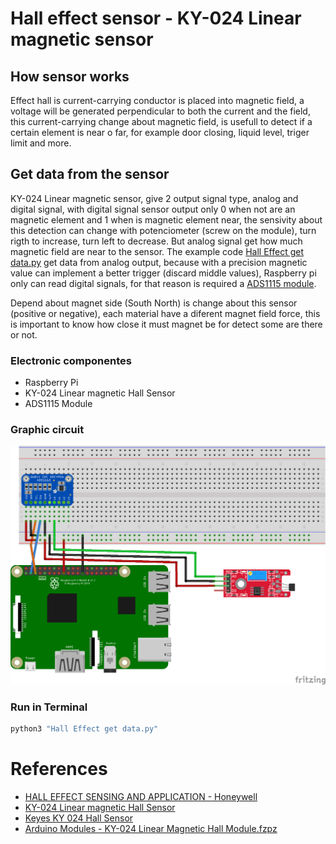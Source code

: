 # Hall effect sensor - KY-024 Linear magnetic sensor
## How sensor works
Effect hall is current-carrying conductor is placed into magnetic field, a voltage will be generated perpendicular to both the current and the field, this current-carrying change about magnetic field, is usefull to detect if a certain element is near o far, for example door closing, liquid level, triger limit and more.

## Get data from the sensor
KY-024 Linear magnetic sensor, give 2 output signal type, analog and digital signal, with digital signal sensor output only 0 when not are an magnetic element and 1 when is magnetic element near, the sensivity about this detection can change with potenciometer (screw on the module), turn rigth to increase, turn left to decrease. But analog signal get how much magnetic field are near to the sensor. The example code [Hall Effect get data.py](Hall&#32;Effect#32;get#32;data.py) get data from analog output, because with a precision magnetic value can implement a better trigger (discard middle values), Raspberry pi only can read digital signals, for that reason is required a [ADS1115 module](Example&#32;code/ADS1115&#32;Module).

Depend about magnet side (South North) is change about this sensor (positive or negative), each material have a diferent magnet field force, this is important to know how close it must magnet be for detect some are there or not.

### Electronic componentes
* Raspberry Pi
* KY-024 Linear magnetic Hall Sensor
* ADS1115 Module

### Graphic circuit
![KY-024 Linear magnetic Hall Sensor circuit](/Images/Circuits/KY-024&#32;Linear&#32;magnetic&#32;Hall&#32;Sensor_bb.png)

### Run in Terminal
```bash
python3 "Hall Effect get data.py"
```

# References
* [HALL EFFECT SENSING AND APPLICATION - Honeywell](https://sensing.honeywell.com/hallbook.pdf)
* [KY-024 Linear magnetic Hall Sensor](http://sensorkit.en.joy-it.net/index.php?title=KY-024_Linear_magnetic_Hall_Sensor)
* [Keyes KY 024 Hall Sensor](https://github.com/R2D2-2017/R2D2-2017/wiki/Keyes-KY-024-Hall-Sensor)
* [Arduino Modules - KY-024 Linear Magnetic Hall Module.fzpz](https://arduinomodules.info/download/ky-024-linear-magnetic-hall-module-zip-file/)